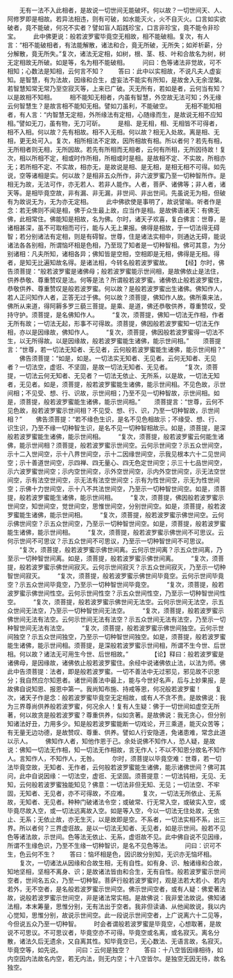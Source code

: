 <!-- { "loadSidebar": true } -->
　　无有一法不入此相者，是故说一切世间无能破坏。何以故？一切世间天、人、阿修罗即是相故。若异法相违，则有可破，如水能灭火，火不自灭火。口言如实欲破者，竟不能破，何况不实者？譬如盲人蹈践珍宝，口言非珍宝，竟不能令非珍宝。
　　此中佛更说：般若波罗蜜毕竟空无相故，相不能破相。复次，有人言：“相不能破相者，有法能解散，诸法和合，竟无所破，无所失；如斧析薪，分分解散，竟无所失。”复次，诸法无定相，如树，根、茎、枝、叶和合故名为树，树无定相故无所破。如是等，名为相不能破相。
　　问曰：色等诸法非觉故，可不相知；心数法是知相，云何言不知？
　　答曰：此中以实相故，不说凡夫人虚妄知。是智慧，有为法故，因缘和合生，虚妄法不能实有所知，是故舍入无余涅槃。若智慧知常无常乃至空寂灭等，上来已广破。灭无所有，若如是者，云何当有知？以是故相不知相。
　　相不能知无相者，内虽有智慧，外空故无法可知；外无缘云何智慧生？是故言相不能知无相。譬如刀虽利，不能破空。
　　无相不能知相者，有人言：“内智慧无定相，外所缘法有定相，心随缘而生，是故说无相不应知相。”譬如无刀，虽有物，无刀可斫。
　　是相、是无相，相、无相皆不可得者，相不入相。何以故？先有相故。相不入无相。何以故？相无入处故。离是相、无相，更无处可入。复次，相所相法不定故，因所相故有相。所以者何？若先有相，无所相者则无相，无所因故。若先有所相而无相者，云何有所相，无所因待故！复次，相以所相不定，相或时作所相，所相或时是相。是故相不定、不实故，所相亦无；若所相不定、不实故，相亦无，是故说是相、是无相，是相无相不可得。如先说，空等诸相是实。何以故？是相非五众所作，非六波罗蜜乃至一切种智所作。是相无为故，无法可作，亦无若人、若非人能作。人者，菩萨、诸佛等；非人者，诸天等。是相毕竟空故，非有漏、非无漏，非世间、非出世间。先虽说无为相，但破有为故说无为，无为亦无定相。
　　此中佛欲使是事明了，故说譬喻。听者作是念：若无佛则不闻是相，佛于众生最上故，应当作是相。是故佛语诸天：有佛无佛，此相常住。佛能知是相故，名为佛。尔时，诸天子欢喜，复白佛言：世尊，是诸相甚深，虽不可取相而可行，能与人无上果报。佛得是相故，于一切法得无碍智；若分别诸法有定相，则是有碍智。世尊，住是诸法实相中，则通达无碍，能说诸法各各别相，所谓恼坏相是色相，乃至现了知者是一切种智相。佛可其意，为分别诸相：凡夫所知，诸相各异；佛知皆是空相，空相即是无相，佛得是无相。得者，是知无比遍知故名得。是诸法相，今转名般若波罗蜜故。
　　【经】尔时，佛告须菩提：“般若波罗蜜是诸佛母；般若波罗蜜能示世间相，是故佛依止是法住，供养恭敬、尊重赞叹是法。何等是法？所谓般若波罗蜜。诸佛依止般若波罗蜜住，恭敬供养、尊重赞叹是般若波罗蜜。何以故？是般若波罗蜜出生诸佛。佛知作人，若人正问知作人者，正答无过于佛。何以故？须菩提，佛知作人故。佛所乘来法，佛所从来道，得阿耨多罗三藐三菩提。是乘、是道，佛还恭敬供养，尊重赞叹，受持守护。须菩提，是名佛知作人。
　　“复次，须菩提，佛知一切法无作相，作者无所有故；一切法无起，形事不可得故。须菩提，佛因般若波罗蜜知一切法无作相，亦以是因缘故，佛知作人。
　　“复次，须菩提，佛因般若波罗蜜得一切法不生，以无所得故。以是因缘故，般若波罗蜜能生诸佛，能示世间相。”
　　须菩提言：“世尊，若一切法无知者、无见者，云何般若波罗蜜能生诸佛，能示世间相？”
　　佛告须菩提：“如是，如是。一切法实无知者、无见者。云何无知者、无见者？一切法空，虚诳、不坚固，是故一切法无知者、无见者。
　　“复次，须菩提，一切法云何无知者、无见者？一切法无依止、无所系，以是故，一切法无知者，无见者。如是，须菩提，般若波罗蜜能生诸佛，能示世间相。不见色故，示世间相；不见受、想、行、识故，示世间相；乃至不见一切种智故，示世间相。如是，须菩提，般若波罗蜜能生诸佛，能示世间相。”
　　须菩提言：“世尊，云何不见色故，般若波罗蜜示世间相？不见受、想、行、识，乃至一切种智故，示世间相？”
　　佛告须菩提：“若不缘色生识，是名不见色相故示；不缘受、想、行、识生识，乃至不缘一切种智生识，是名不见一切种智相故示。如是，须菩提，是深般若波罗蜜能生诸佛，能示世间相。
　　“复次，须菩提，般若波罗蜜云何能生诸佛，能示世间相？须菩提，般若波罗蜜示世间空。云何示世间空？示五众世间空，示十二入世间空，示十八界世间空，示十二因缘世间空，示我见根本六十二见世间空；示十善道世间空，示四禅、四无量心、四无色定世间空；示三十七品世间空，示六波罗蜜世间空；示内空世间空，示外空世间空，示内外空世间空，示无法空世间空，示有法空世间空，示无法有法空世间空；示有为性世间空，示无为性世间空；示佛十力世间空，示十八不共法世间空，乃至示一切种智世间空。如是，须菩提，般若波罗蜜能生诸佛，能示世间相。
　　“复次，须菩提，佛因般若波罗蜜示世间空，知世间空，觉世间空，思惟世间空，分别世间空。如是，须菩提，般若波罗蜜能生诸佛，能示世间相。
　　“复次，须菩提，般若波罗蜜示佛世间空。云何示佛世间空？示五众世间空，乃至示一切种智世间空。如是，须菩提，般若波罗蜜能生诸佛，能示世间相。
　　“复次，须菩提，般若波罗蜜示佛世间不可思议。云何示世间不可思议？示五众世间不可思议，乃至示一切种智世间不可思议。
　　“复次，须菩提，般若波罗蜜示佛世间离。云何示世间离？示五众世间离，乃至示一切种智世间离。如是，须菩提，般若波罗蜜示佛世间离。
　　“复次，须菩提，般若波罗蜜示佛世间寂灭。云何示世间寂灭？示五众世间寂灭，乃至示一切种智世间寂灭。
　　“复次，须菩提，般若波罗蜜示佛世间毕竟空。云何示世间毕竟空？示五众世间毕竟空，乃至示一切种智世间毕竟空。
　　“复次，须菩提，般若波罗蜜示佛世间性空。云何示世间性空？示五众世间性空，乃至示一切种智世间性空。
　　“复次，须菩提，般若波罗蜜示佛世间无法空。云何示世间无法空，示五众世间无法空，乃至示一切种智世间无法空。
　　“复次，须菩提，般若波罗蜜示佛世间无法有法空。云何示世间无法有法空？示五众世间无法有法空，乃至示一切种智世间无法有法空。
　　“复次，须菩提，般若波罗蜜示佛世间独空。云何示世间独空？示五众世间独空，乃至示一切种智世间独空。如是，须菩提，般若波罗蜜能生诸佛，能示世间相。须菩提，是深般若波罗蜜示世间相，所谓不生今世、后世相。何以故？诸法无可用生今世、后世相故。”　　
　　【论】释曰：般若波罗蜜是诸佛母，是因缘故，诸佛依止般若波罗蜜住。余经中说诸佛依止法，以法为师。佛此中告须菩提：法者，即是般若波罗蜜。一切不善法中无过邪见，邪见故不识恩分；我自然应尔知恩者。诸世间善法中最上，能与今世好名声，后与上妙果报，是故佛自说知恩、报恩中第一。我尚知布施、持戒等恩，何况般若波罗蜜！
　　复次，诸天子作是念：般若波罗蜜毕竟空无定相故，或有人不贪不贵。是故佛说：我为三界尊尚供养般若波罗蜜，何况余人！复有人生疑：佛于一切世间如虚空无所著，何以故贪是般若波罗蜜？尊重供养，似如贪著。是故佛说：我无贪心，但分别知诸法好丑，力用多少。知是般若波罗蜜能断一切戏论，开三乘道，能灭众苦等；有无量无边功德，是故赞叹、尊重、供养。譬如人行安隐道，免诸患难，常念此道以示人。
　　佛知作人者，知他作恩于己。余处说佛不知作人，恐人疑，是故说：佛知一切法无作相，知一切法无作相故，言无作人；不以不知恩分故名不知作人。言知作人，不知作人，无咎。
　　尔时，须菩提以毕竟空难：世尊，若一切法毕竟空故，无知者、无作者，云何般若波罗蜜能生诸佛，能示诸佛世间？佛可其问，此中自说因缘：一切法空，虚诳、无坚固。须菩提意：一切法钝相，无见、无知，云何般若波罗蜜独能知见？佛意：一切法非但无知、无见；一切法空、不牢固，无知者、无见者，亦不可得故，不应难。
　　复次，一切法无所依止、无系故，无知者、无见者。种种门破诸法令空；或破常、行无常入空，或破实入空，或毕竟尽故入空，或一切法远离故入空。如是等入空，今以一切法无住处故，无依止、无系；无依止故，亦无生灭，以是故即是空。不系者，一切法实相不系，出三界。所以者何？三界虚诳故。是以一切法无知者、无见者，如是示世间。般若不见色等诸法故，示世间。色等法无依止、无系，虚诳故不见。此中佛自说不见因缘，所谓不生缘色识，乃至不生缘一切种智识，是名不见色等法。
　　问曰：识可不生，色云何不生？
　　答曰：恼坏相是色，因识故分别知，无识亦无恼坏相。
　　复次，一切诸法从因缘和合故生相，无有自性。如有身、识、触诸缘和合故，知地坚相，坚相不离身、识；是故诸法皆由和合生，无有自性。般若波罗蜜示世间空者，世间名五众，乃至一切种智。菩萨行般若波罗蜜时，观是法若大若小、若内若外，无不空者，是名般若波罗蜜示世间空。佛示世间空者，或有人疑：佛爱著法故，说般若波罗蜜示世间空，非是诸法常实相。是故佛说：我非爱法故说。佛知诸法相，本末筹量，思惟分别，无有法出于空者。我非但读诵、从他闻故说，我以内心觉知，思惟分别，故说示世间空。此一段说示世间空者，上广说离六十二见等，今但说五众乃至一切种智。
　　时会者谓般若波罗蜜是毕竟空，心想取著，是故说不可思议。不可思议者，毕竟空亦不可得。毕竟空或名离，或名寂灭。离名分散，诸法久后无遗余，又自离其性。知毕竟空已，无心数法、无语言故，名寂灭。毕竟空等，如先说。
　　问曰：云何是独空？
　　答曰：十八空皆因缘相待，如内空因内法故名内空，若无内法，则无内空；十八空皆尔。是独空无因无待，故名独空。
